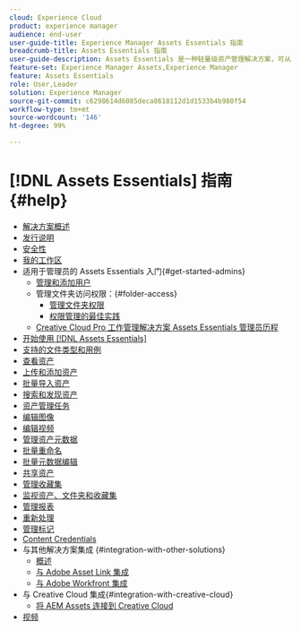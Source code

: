 ```yaml
---
cloud: Experience Cloud
product: experience manager
audience: end-user
user-guide-title: Experience Manager Assets Essentials 指南
breadcrumb-title: Assets Essentials 指南
user-guide-description: Assets Essentials 是一种轻量级资产管理解决方案，可从其他 Experience Cloud 应用程序中使用。
feature-set: Experience Manager Assets,Experience Manager
feature: Assets Essentials
role: User,Leader
solution: Experience Manager
source-git-commit: c6298614d6085deca8618112d1d1533b4b980f54
workflow-type: tm+mt
source-wordcount: '146'
ht-degree: 99%

---
```



# [!DNL Assets Essentials] 指南 {#help}

+ [解决方案概述](introduction.md)
+ [发行说明](release-notes.md)
+ [安全性](security-overview.md)
+ [我的工作区](my-workspace.md)
+ 适用于管理员的 Assets Essentials 入门{#get-started-admins}
   + [管理和添加用户](deploy-administer.md)
   + 管理文件夹访问权限：{#folder-access}
      + [管理文件夹权限](manage-permissions.md)
      + [权限管理的最佳实践](permission-management-best-practices.md)
   + [Creative Cloud Pro 工作管理解决方案 Assets Essentials 管理员历程](assets-essentials-cc-pro-work-management-admin-journey.md)
+ [开始使用 [!DNL Assets Essentials]](get-started.md)
+ [支持的文件类型和用例](supported-file-formats.md)
+ [查看资产](navigate-view.md)
+ [上传和添加资产](add-delete.md)
+ [批量导入资产](bulk-import-assets-view.md)
+ [搜索和发现资产](search.md)
+ [资产管理任务](manage-organize.md)
+ [编辑图像](edit-images.md)
+ [编辑视频](edit-videos.md)
+ [管理资产元数据](metadata.md)
+ [批量重命名](bulk-rename.md)
+ [批量元数据编辑](/help/using/bulk-metadata-edit.md)
+ [共享资产](share-links-for-assets.md)
+ [管理收藏集](manage-collections.md)
+ [监视资产、文件夹和收藏集](manage-notifications.md)
+ [管理报表](manage-reports.md)
+ [重新处理](reprocessing.md)
+ [管理标记](tagging-management.md)
+ [Content Credentials](/help/using/content-credentials.md)
+ 与其他解决方案集成 {#integration-with-other-solutions}
   + [概述](integration.md)
   + [与 Adobe Asset Link 集成](integrate-with-creative-cloud.md)
   + [与 Adobe Workfront 集成](integrate-with-workfront.md)
+ 与 Creative Cloud 集成{#integration-with-creative-cloud}
   + [将 AEM Assets 连接到 Creative Cloud](connect-assets-with-creative-cloud.md)
+ [视频](https://experienceleague.adobe.com/docs/experience-manager-learn/assets-essentials/overview.html?lang=zh-Hans)

